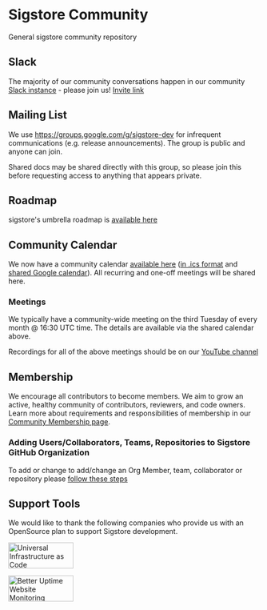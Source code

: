 # Sigstore Community

General sigstore community repository

## Slack

The majority of our community conversations happen in our community [Slack instance](https://sigstore.slack.com) - please join us!
[Invite link](https://sigstore.slack.com/join/shared_invite/zt-mhs55zh0-XmY3bcfWn4XEyMqUUutbUQ#/shared-invite/email)

## Mailing List

We use https://groups.google.com/g/sigstore-dev for infrequent communications (e.g. release announcements). The group is public and anyone can join.

Shared docs may be shared directly with this group, so please join this before requesting access to anything that appears private.

## Roadmap

sigstore's umbrella roadmap is [available here](./ROADMAP.md)

## Community Calendar

We now have a community calendar [available here](https://calendar.google.com/calendar/embed?src=fq4kgom2ce43hncnbcfja2ck20%40group.calendar.google.com&ctz=America%2FNew_York) ([in .ics format](https://calendar.google.com/calendar/ical/fq4kgom2ce43hncnbcfja2ck20%40group.calendar.google.com/public/basic.ics)
and [shared Google calendar](https://calendar.google.com/calendar/u/0?cid=ZnE0a2dvbTJjZTQzaG5jbmJjZmphMmNrMjBAZ3JvdXAuY2FsZW5kYXIuZ29vZ2xlLmNvbQ)).
All recurring and one-off meetings will be shared here.

### Meetings

We typically have a community-wide meeting on the third Tuesday of every month @ 16:30 UTC
time. The details are available via the shared calendar above.

Recordings for all of the above meetings should be on our [YouTube channel](https://www.youtube.com/channel/UCWPVc8glVGOODxsA_ep0VVw)

## Membership

We encourage all contributors to become members. We aim to grow an active, healthy community of contributors, reviewers, and code owners. Learn more about requirements and responsibilities of membership in our [Community Membership page](/MEMBERSHIP.md).

### Adding Users/Collaborators, Teams, Repositories to Sigstore GitHub Organization

To add or change to add/change an Org Member, team, collaborator or repository please [follow these steps](github-sync/README.md)

## Support Tools

We would like to thank the following companies who provide us with an OpenSource plan to support Sigstore development.

<a target="_blank" href="https://pulumi.com/"><img style="width: 130px; height: 52px;" alt="Universal Infrastructure as Code" src="https://www.pulumi.com/images/logo/logo-on-white.svg" /></a>

<a target="_blank" href="https://betteruptime.com/"><img style="width: 130px; height: 52px;" alt="Better Uptime Website Monitoring" src="https://betteruptime.com/assets/static_assets/badges/dark.png" /></a>
